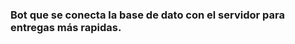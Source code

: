 ### Bot que se conecta la base de dato con el servidor para entregas más rapidas.

<!--
**frankitula/frankitula** is a ✨ _special_ ✨ repository because its `README.md` (this file) appears on your GitHub profile.
